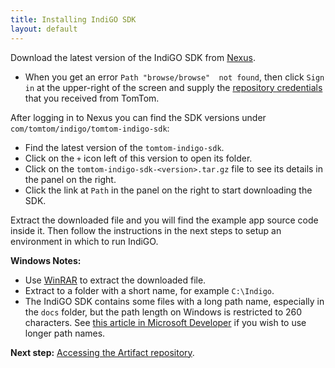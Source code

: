 ```yaml
---
title: Installing IndiGO SDK
layout: default
---
```


Download the latest version of the IndiGO SDK from
[Nexus](https://repo.tomtom.com/#browse/browse:ivi:com%2Ftomtom%2Findigo%2Ftomtom-indigo-sdk).

- When you get an error `Path "browse/browse"  not found`, then click `Sign in` at the upper-right
  of the screen and supply the
  [repository credentials](/indigo/documentation/getting-started)
  that you received from TomTom.

After logging in to Nexus you can find the SDK versions under `com/tomtom/indigo/tomtom-indigo-sdk`:

- Find the latest version of the `tomtom-indigo-sdk`.
- Click on the `+` icon left of this version to open its folder.
- Click on the `tomtom-indigo-sdk-<version>.tar.gz` file to see its details in the panel on the
  right.
- Click the link at `Path` in the panel on the right to start downloading the SDK.

Extract the downloaded file and you will find the example app source code inside it. Then follow the
instructions in the next steps to setup an environment in which to run IndiGO.

__Windows Notes:__

- Use [WinRAR](https://www.win-rar.com/predownload.html?&L=0) to extract the downloaded file.
- Extract to a folder with a short name, for example `C:\Indigo`.
- The IndiGO SDK contains some files with a long path name, especially in the `docs` folder, but the
  path length on Windows is restricted to 260 characters. See
  [this article in Microsoft Developer](https://docs.microsoft.com/en-us/windows/win32/fileio/maximum-file-path-limitation)
  if you wish to use longer path names.

__Next step:__
[Accessing the Artifact repository](/indigo/documentation/getting-started/accessing-the-artifact-repository).
